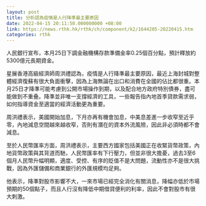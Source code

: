 ```yaml
---
layout: post
title: 分析認為疫情是人行降準最主要原因
date: 2022-04-15 20:11:50.000000000 +08:00
link: https://news.rthk.hk/rthk/ch/component/k2/1644205-20220415.htm
categories: rthk
---
```


人民銀行宣布，本月25日下調金融機構存款準備金率0.25個百分點，預計釋放約5300億元長期資金。

星展香港高級經濟師周洪禮認為，疫情是人行降準最主要原因，最近上海封城對整體經濟復蘇有很大負面衝擊，因為上海無論在出口和消費在全國的佔比都很重。本月25日才降準可能考慮到公開市場操作到期，以及配合地方政府特別債券，盡可能做到不重叠。降準並非唯一支撐經濟的工具，一些報告指內地首季貸款需求弱，如何指導資金至適當的經濟活動更為重要。

周洪禮表示，美國開始加息，下月亦再有機會加息，中美息差進一步收窄至近乎零，內地減息空間越來越收窄，否則有潛在的資本外流風險，因此非必須時都不會減息。

至於人民幣匯率方面，周洪禮表示，主要西方國家包括美國正在收緊貨幣政策，內地貨幣政策與其背道而馳，人民幣匯率有下行壓力，但並非很大擔憂，過去3至6個月人民幣升幅明顯，適度、受控、有序的貶值不是大問題，流動性亦不是很大挑戰，因為外匯儲備和商業銀行的外匯規模均足夠。

他表示，降準對股市影響不大，一來市場已經完全消化有關消息，降幅亦低於市場預期的50個點子，而且人行沒有降低中期借貸便利的利率，因此不會對股市有很大刺激。
